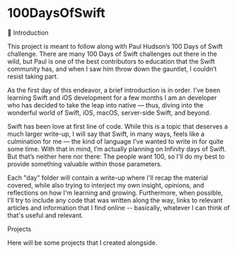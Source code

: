 # 100DaysOfSwift

👋 Introduction

This project is meant to follow along with Paul Hudson’s 100 Days of Swift challenge. There are many 100 Days of Swift challenges out there in the wild, but Paul is one of the best contributors to education that the Swift community has, and when I saw him throw down the gauntlet, I couldn’t resist taking part.

As the first day of this endeavor, a brief introduction is in order. I’ve been learning Swift and iOS development for a few months I am an developer who has decided to take the leap into native — thus, diving into the wonderful world of Swift, iOS, macOS, server-side Swift, and beyond.

Swift has been love at first line of code. While this is a topic that deserves a much larger write-up, I will say that Swift, in many ways, feels like a culmination for me — the kind of language I’ve wanted to write in for quite some time. With that in mind, I’m actually planning on Infinity days of Swift. But that’s neither here nor there: The people want 100, so I'll do my best to provide something valuable within those parameters.

Each "day" folder will contain a write-up where I'll recap the material covered, while also trying to interject my own insight, opinions, and reflections on how I'm learning and growing. Furthermore, when possible, I’ll try to include any code that was written along the way, links to relevant articles and information that I find online -- basically, whatever I can think of that's useful and relevant.

Projects

Here will be some projects that  I created alongside.
